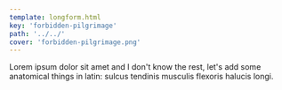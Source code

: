 ```yaml
---
template: longform.html
key: 'forbidden-pilgrimage'
path: '../../'
cover: 'forbidden-pilgrimage.png'
---
```


Lorem ipsum dolor sit amet and I don't know the rest, let's add some anatomical things in latin: sulcus tendinis musculis flexoris halucis longi.